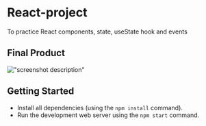 # React-project

To practice React components, state, useState hook and events

## Final Product

!["screenshot description"]()

## Getting Started

- Install all dependencies (using the `npm install` command).
- Run the development web server using the `npm start` command.
